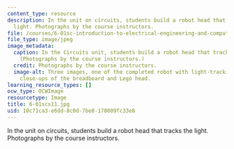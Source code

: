 ```yaml
---
content_type: resource
description: In the unit on circuits, students build a robot head that tracks the
  light. Photographs by the course instructors.
file: /courses/6-01sc-introduction-to-electrical-engineering-and-computer-science-i-spring-2011/10c71ca3e6dd8c0d7be8178009fc33e8_6-01scs11.jpg
file_type: image/jpeg
image_metadata:
  caption: In the Circuits unit, students build a robot head that tracks the light.
    (Photographs by the course instructors.)
  credit: Photographs by the course instructors.
  image-alt: Three images, one of the completed robot with light-tracking head, and
    close-ups of the breadboard and Lego head.
learning_resource_types: []
ocw_type: OCWImage
resourcetype: Image
title: 6-01scs11.jpg
uid: 10c71ca3-e6dd-8c0d-7be8-178009fc33e8
---
```

In the unit on circuits, students build a robot head that tracks the light. Photographs by the course instructors.